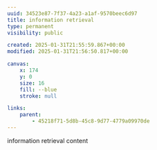 ```yaml
---
uuid: 34523e87-7f37-4a23-a1af-9570beec6d97
title: information retrieval
type: permanent
visibility: public

created: 2025-01-31T21:55:59.867+00:00
modified: 2025-01-31T21:56:50.817+00:00 

canvas:
    x: 174
    y: 0
    size: 16
    fill: --blue
    stroke: null

links:
    parent:
        - 45218f71-5d8b-45c8-9d77-4779a09970de
---
```


information retrieval content
